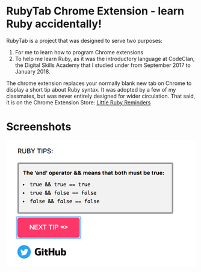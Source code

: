 # RubyTab Chrome Extension - learn Ruby accidentally!

RubyTab is a project that was designed to serve two purposes: 
1. For me to learn how to program Chrome extensions
2. To help me learn Ruby, as it was the introductory language at CodeClan, the Digital Skills Academy that I studied under from September 2017 to January 2018.

The chrome extension replaces your normally blank new tab on Chrome to display a short tip about Ruby syntax. It was adopted by a few of my classmates, but was never entirely designed for wider circulation. That said, it is on the Chrome Extension Store:
[Little Ruby Reminders](https://chrome.google.com/webstore/detail/little-ruby-reminders/pgagiahakcbnnhldcgdnbeinhddpccgj)

# Screenshots
 
<img src="https://github.com/ShetlandJ/RubyTab-upgrade/blob/master/lrr1.png" alt="Little Ruby Reminders screenshot" />
